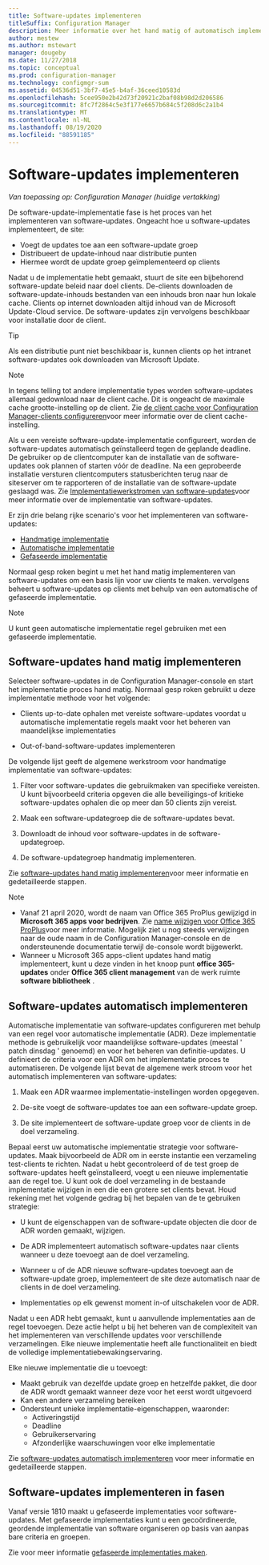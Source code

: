 ```yaml
---
title: Software-updates implementeren
titleSuffix: Configuration Manager
description: Meer informatie over het hand matig of automatisch implementeren van software-updates in de Configuration Manager-console.
author: mestew
ms.author: mstewart
manager: dougeby
ms.date: 11/27/2018
ms.topic: conceptual
ms.prod: configuration-manager
ms.technology: configmgr-sum
ms.assetid: 04536d51-3bf7-45e5-b4af-36ceed10583d
ms.openlocfilehash: 5cee950e2b42d73f20921c2baf08b98d2d206586
ms.sourcegitcommit: 8fc7f2864c5e3f177e6657b684c5f208d6c2a1b4
ms.translationtype: MT
ms.contentlocale: nl-NL
ms.lasthandoff: 08/19/2020
ms.locfileid: "88591185"
---
```

# <a name="deploy-software-updates"></a>Software-updates implementeren  

*Van toepassing op: Configuration Manager (huidige vertakking)*

De software-update-implementatie fase is het proces van het implementeren van software-updates. Ongeacht hoe u software-updates implementeert, de site:
- Voegt de updates toe aan een software-update groep
- Distribueert de update-inhoud naar distributie punten
- Hiermee wordt de update groep geïmplementeerd op clients  

Nadat u de implementatie hebt gemaakt, stuurt de site een bijbehorend software-update beleid naar doel clients. De-clients downloaden de software-update-inhouds bestanden van een inhouds bron naar hun lokale cache. Clients op internet downloaden altijd inhoud van de Microsoft Update-Cloud service. De software-updates zijn vervolgens beschikbaar voor installatie door de client.   

> [!Tip]  
>  Als een distributie punt niet beschikbaar is, kunnen clients op het intranet software-updates ook downloaden van Microsoft Update.  

> [!NOTE]  
>  In tegens telling tot andere implementatie types worden software-updates allemaal gedownload naar de client cache. Dit is ongeacht de maximale cache grootte-instelling op de client. Zie [de client cache voor Configuration Manager-clients configureren](../../core/clients/manage/manage-clients.md#BKMK_ClientCache)voor meer informatie over de client cache-instelling.  

Als u een vereiste software-update-implementatie configureert, worden de software-updates automatisch geïnstalleerd tegen de geplande deadline. De gebruiker op de clientcomputer kan de installatie van de software-updates ook plannen of starten vóór de deadline. Na een geprobeerde installatie versturen clientcomputers statusberichten terug naar de siteserver om te rapporteren of de installatie van de software-update geslaagd was. Zie [Implementatiewerkstromen van software-updates](../understand/software-updates-introduction.md#BKMK_DeploymentWorkflows)voor meer informatie over de implementatie van software-updates.  

Er zijn drie belang rijke scenario's voor het implementeren van software-updates: 
- [Handmatige implementatie](#BKMK_ManualDeployment)  
- [Automatische implementatie](#bkmk_auto)  
- [Gefaseerde implementatie](#bkmk_phased)  

Normaal gesp roken begint u met het hand matig implementeren van software-updates om een basis lijn voor uw clients te maken. vervolgens beheert u software-updates op clients met behulp van een automatische of gefaseerde implementatie.  

> [!Note]  
> U kunt geen automatische implementatie regel gebruiken met een gefaseerde implementatie.



## <a name="manually-deploy-software-updates"></a><a name="BKMK_ManualDeployment"></a> Software-updates hand matig implementeren
Selecteer software-updates in de Configuration Manager-console en start het implementatie proces hand matig. Normaal gesp roken gebruikt u deze implementatie methode voor het volgende:  

- Clients up-to-date ophalen met vereiste software-updates voordat u automatische implementatie regels maakt voor het beheren van maandelijkse implementaties  

- Out-of-band-software-updates implementeren  


De volgende lijst geeft de algemene werkstroom voor handmatige implementatie van software-updates:  

1. Filter voor software-updates die gebruikmaken van specifieke vereisten. U kunt bijvoorbeeld criteria opgeven die alle beveiligings-of kritieke software-updates ophalen die op meer dan 50 clients zijn vereist.  

2. Maak een software-updategroep die de software-updates bevat.  

3. Downloadt de inhoud voor software-updates in de software-updategroep.  

4. De software-updategroep handmatig implementeren.  

Zie [software-updates hand matig implementeren](manually-deploy-software-updates.md)voor meer informatie en gedetailleerde stappen.

> [!Note]
> - Vanaf 21 april 2020, wordt de naam van Office 365 ProPlus gewijzigd in **Microsoft 365 apps voor bedrijven**. Zie [name wijzigen voor Office 365 ProPlus](https://docs.microsoft.com/deployoffice/name-change)voor meer informatie. Mogelijk ziet u nog steeds verwijzingen naar de oude naam in de Configuration Manager-console en de ondersteunende documentatie terwijl de-console wordt bijgewerkt.
> - Wanneer u Microsoft 365 apps-client updates hand matig implementeert, kunt u deze vinden in het knoop punt **office 365-updates** onder **Office 365 client management** van de werk ruimte **software bibliotheek** . 

## <a name="automatically-deploy-software-updates"></a><a name="bkmk_auto"></a> Software-updates automatisch implementeren

Automatische implementatie van software-updates configureren met behulp van een regel voor automatische implementatie (ADR). Deze implementatie methode is gebruikelijk voor maandelijkse software-updates (meestal ' patch dinsdag ' genoemd) en voor het beheren van definitie-updates. U definieert de criteria voor een ADR om het implementatie proces te automatiseren. De volgende lijst bevat de algemene werk stroom voor het automatisch implementeren van software-updates:  

1.  Maak een ADR waarmee implementatie-instellingen worden opgegeven.  

2.  De-site voegt de software-updates toe aan een software-update groep.  

3.  De site implementeert de software-update groep voor de clients in de doel verzameling.  

Bepaal eerst uw automatische implementatie strategie voor software-updates. Maak bijvoorbeeld de ADR om in eerste instantie een verzameling test-clients te richten. Nadat u hebt gecontroleerd of de test groep de software-updates heeft geïnstalleerd, voegt u een nieuwe implementatie aan de regel toe. U kunt ook de doel verzameling in de bestaande implementatie wijzigen in een die een grotere set clients bevat. Houd rekening met het volgende gedrag bij het bepalen van de te gebruiken strategie:  

- U kunt de eigenschappen van de software-update objecten die door de ADR worden gemaakt, wijzigen.   

- De ADR implementeert automatisch software-updates naar clients wanneer u deze toevoegt aan de doel verzameling.  

- Wanneer u of de ADR nieuwe software-updates toevoegt aan de software-update groep, implementeert de site deze automatisch naar de clients in de doel verzameling.  

- Implementaties op elk gewenst moment in-of uitschakelen voor de ADR.  


Nadat u een ADR hebt gemaakt, kunt u aanvullende implementaties aan de regel toevoegen. Deze actie helpt u bij het beheren van de complexiteit van het implementeren van verschillende updates voor verschillende verzamelingen. Elke nieuwe implementatie heeft alle functionaliteit en biedt de volledige implementatiebewakingservaring.  

Elke nieuwe implementatie die u toevoegt:  

- Maakt gebruik van dezelfde update groep en hetzelfde pakket, die door de ADR wordt gemaakt wanneer deze voor het eerst wordt uitgevoerd  
- Kan een andere verzameling bereiken  
- Ondersteunt unieke implementatie-eigenschappen, waaronder:  
  -   Activeringstijd  
  -   Deadline  
  -   Gebruikerservaring  
  -   Afzonderlijke waarschuwingen voor elke implementatie  


Zie [software-updates automatisch implementeren](automatically-deploy-software-updates.md) voor meer informatie en gedetailleerde stappen.



## <a name="deploy-software-updates-in-phases"></a><a name="bkmk_phased"></a> Software-updates implementeren in fasen

<!--1358146-->
Vanaf versie 1810 maakt u gefaseerde implementaties voor software-updates. Met gefaseerde implementaties kunt u een gecoördineerde, geordende implementatie van software organiseren op basis van aanpas bare criteria en groepen.

Zie voor meer informatie [gefaseerde implementaties maken](../../osd/deploy-use/create-phased-deployment-for-task-sequence.md?toc=/mem/configmgr/sum/toc.json&bc=/mem/configmgr/sum/breadcrumb/toc.json).

